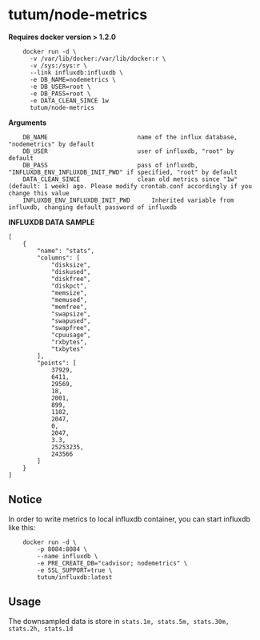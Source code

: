 tutum/node-metrics
=========================

**Requires docker version > 1.2.0**

```
    docker run -d \
      -v /var/lib/docker:/var/lib/docker:r \
      -v /sys:/sys:r \
      --link influxdb:influxdb \
      -e DB_NAME=nodemetrics \
      -e DB_USER=root \
      -e DB_PASS=root \
      -e DATA_CLEAN_SINCE 1w
      tutum/node-metrics
```

**Arguments**

```
    DB_NAME                         name of the influx database, "nodemetrics" by default
    DB_USER                         user of influxdb, "root" by default
    DB_PASS                         pass of influxdb, "INFLUXDB_ENV_INFLUXDB_INIT_PWD" if specified, "root" by default
    DATA_CLEAN_SINCE                clean old metrics since "1w"(default: 1 week) ago. Please modify crontab.conf accordingly if you change this value
    INFLUXDB_ENV_INFLUXDB_INIT_PWD      Inherited variable from influxdb, changing default password of influxdb
```

**INFLUXDB DATA SAMPLE**

```
[
    {
        "name": "stats",
        "columns": [
            "disksize",
            "diskused",
            "diskfree",
            "diskpct",
            "memsize",
            "memused",
            "memfree",
            "swapsize",
            "swapused",
            "swapfree",
            "cpuusage",
            "rxbytes",
            "txbytes"
        ],
        "points": [
            37929,
            6411,
            29569,
            18,
            2001,
            899,
            1102,
            2047,
            0,
            2047,
            3.3,
            25253235,
            243566
        ]
    }
]
```

Notice
------
In order to write metrics to local influxdb container, you can start influxdb like this:

```
    docker run -d \
        -p 8084:8084 \
        --name influxdb \
        -e PRE_CREATE_DB="cadvisor; nodemetrics" \
        -e SSL_SUPPORT=true \
        tutum/influxdb:latest
```

Usage
-----
The downsampled data is store in `stats.1m, stats.5m, stats.30m, stats.2h, stats.1d`

